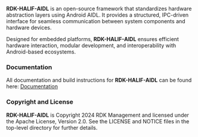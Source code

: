 **RDK-HALIF-AIDL** is an open-source framework that standardizes hardware abstraction layers using Android AIDL. It provides a structured, IPC-driven interface for seamless communication between system components and hardware devices. 

Designed for embedded platforms, **RDK-HALIF-AIDL** ensures efficient hardware interaction, modular development, and interoperability with Android-based ecosystems.

### Documentation

All documentation and build instructions for **RDK-HALIF-AIDL** can be found here: [Documentation](https://rdkcentral.github.io/rdk-halif-aidl/)

### Copyright and License

**RDK-HALIF-AIDL** is Copyright 2024 RDK Management and licensed under the Apache License, Version 2.0. See the LICENSE and NOTICE files in the top-level directory for further details.
